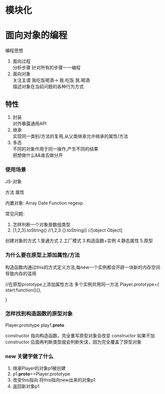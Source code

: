 # 模块化



# 面向对象的编程
编程思想
1. 面向过程  
   分析步骤  针对所有的步骤一一编程
2. 面向对象  
   关注主谓  我吃饭喝酒-> 我.吃饭  我.喝酒  
   描述对象在当前问题的各种行为方式


## 特性
1. 封装  
   对外暴露通用API  
2. 继承  
   实现同一类别/方法的复用,从父类继承允许继承的属性/方法   
3. 多态  
   不同的对象作用于同一操作,产生不同的结果  
   把想做什么&&谁去做分开

### 使用场景





JS-对象

方法  属性

内置对象: 
Array Date Function regexp 




常见问题:
1. 怎样判断一个对象是数组类型
2. [1,2,3].toString()    //1,2,3 
   {}.toString()    //[object Object]







创建对象的方式
1.普通方式
2.工厂模式
3.构造函数+实例
4.静态属性
5.原型

### 为什么要在原型上添加属性/方法
构造函数内通过this的方式定义方法,每new一个实例都会开辟一块新的内存空间  导致内存的滥用

//在原型prototype上添加属性方法   多个实例共用同一方法
Player.prototype={
   start:function(){},
   
}

### 怎样找到构造函数的原型对象

Player.prototype
play1.__proto__

constructor 指向构造函数，完全重写原型对象会改变 constructor
如果不加constructor 后面再判断类型就会判断失误，因为完全覆盖了原型对象


### new 关键字做了什么
1. 继承Player的对象p1被创建
2. p1.__proto__==Player.prototype
3. 改变this指向 将this指向new出来的对象p1
4. 返回新对象p1










